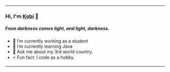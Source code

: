 
<hr>

### Hi, I'm [Kobi](https://kobi.lol) 👋
##### From darkness comes light, and light, darkness.

- 🔭 I’m currently working as a student
- 🌱 I’m currently learning Java
- 💬 Ask me about my 3rd world country.
- ⚡ Fun fact: I code as a hobby.

<hr>
